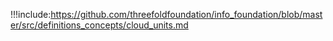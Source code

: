 !!!include:https://github.com/threefoldfoundation/info_foundation/blob/master/src/definitions_concepts/cloud_units.md